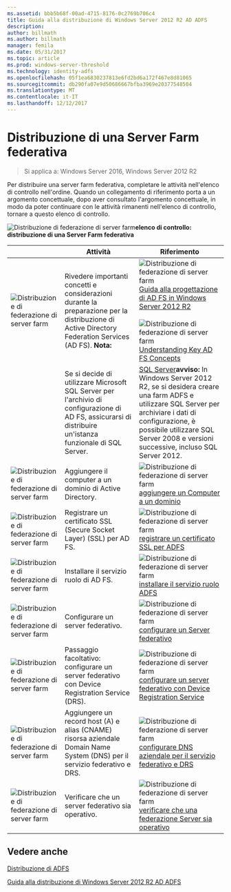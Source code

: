 ```yaml
---
ms.assetid: bbb5b68f-00ad-4715-8176-0c2769b706c4
title: Guida alla distribuzione di Windows Server 2012 R2 AD ADFS
description: 
author: billmath
ms.author: billmath
manager: femila
ms.date: 05/31/2017
ms.topic: article
ms.prod: windows-server-threshold
ms.technology: identity-adfs
ms.openlocfilehash: 05f1ea6830237813e6fd2bd6a172f467e8d81065
ms.sourcegitcommit: db290fa07e9d50686667bfba3969e20377548504
ms.translationtype: MT
ms.contentlocale: it-IT
ms.lasthandoff: 12/12/2017
---
```

# <a name="deploying-a-federation-server-farm"></a>Distribuzione di una Server Farm federativa

>Si applica a: Windows Server 2016, Windows Server 2012 R2

Per distribuire una server farm federativa, completare le attività nell'elenco di controllo nell'ordine. Quando un collegamento di riferimento porta a un argomento concettuale, dopo aver consultato l'argomento concettuale, in modo da poter continuare con le attività rimanenti nell'elenco di controllo, tornare a questo elenco di controllo.  
  
![Distribuzione di federazione di server farm](media/2b05dce3-938f-4168-9b8f-1f4398cbdb9b.gif)**elenco di controllo: distribuzione di una Server Farm federativa**  
  
||Attività|Riferimento|  
|-|--------|-------------|  
|![Distribuzione di federazione di server farm](media/icon_checkboxo.gif)|Rivedere importanti concetti e considerazioni durante la preparazione per la distribuzione di Active Directory Federation Services \(AD FS\). **Nota:**|![Distribuzione di federazione di server farm](media/faa393df-4856-4431-9eda-4f4e5be72a90.gif)[Guida alla progettazione di AD FS in Windows Server 2012 R2](../../ad-fs/design/AD-FS-Design-Guide-in-Windows-Server-2012-R2.md)<br /><br />![Distribuzione di federazione di server farm](media/faa393df-4856-4431-9eda-4f4e5be72a90.gif)[Understanding Key AD FS Concepts](../../ad-fs/technical-reference/Understanding-Key-AD-FS-Concepts.md)|  
||Se si decide di utilizzare Microsoft SQL Server per l'archivio di configurazione di AD FS, assicurarsi di distribuire un'istanza funzionale di SQL Server.|[SQL Server](https://technet.microsoft.com/sqlserver)**avviso:** In Windows Server 2012 R2, se si desidera creare una farm ADFS e utilizzare SQL Server per archiviare i dati di configurazione, è possibile utilizzare SQL Server 2008 e versioni successive, incluso SQL Server 2012.|  
|![Distribuzione di federazione di server farm](media/icon_checkboxo.gif)|Aggiungere il computer a un dominio di Active Directory.|![Distribuzione di federazione di server farm](media/faa393df-4856-4431-9eda-4f4e5be72a90.gif)[aggiungere un Computer a un dominio](Join-a-Computer-to-a-Domain.md)|  
|![Distribuzione di federazione di server farm](media/icon_checkboxo.gif)|Registrare un certificato SSL (Secure Socket Layer) \(SSL\) per AD FS.|![Distribuzione di federazione di server farm](media/bc6cea1a-1c6c-4124-8c8f-1df5adfe8c88.gif)[registrare un certificato SSL per ADFS](Enroll-an-SSL-Certificate-for-AD-FS.md)|  
|![Distribuzione di federazione di server farm](media/icon_checkboxo.gif)|Installare il servizio ruolo di AD FS.|![Distribuzione di federazione di server farm](media/bc6cea1a-1c6c-4124-8c8f-1df5adfe8c88.gif)[installare il servizio ruolo ADFS](Install-the-AD-FS-Role-Service.md)|  
|![Distribuzione di federazione di server farm](media/icon_checkboxo.gif)|Configurare un server federativo.|![Distribuzione di federazione di server farm](media/bc6cea1a-1c6c-4124-8c8f-1df5adfe8c88.gif)[configurare un Server federativo](Configure-a-Federation-Server.md)|  
|![Distribuzione di federazione di server farm](media/icon_checkboxo.gif)|Passaggio facoltativo: configurare un server federativo con Device Registration Service \(DRS\).|![Distribuzione di federazione di server farm](media/faa393df-4856-4431-9eda-4f4e5be72a90.gif)[configurare un server federativo con Device Registration Service](Configure-a-federation-server-with-Device-Registration-Service.md)|  
|![Distribuzione di federazione di server farm](media/icon_checkboxo.gif)|Aggiungere un record host \(A\) e alias \(CNAME\) risorsa aziendale Domain Name System \(DNS\) per il servizio federativo e DRS.|![Distribuzione di federazione di server farm](media/faa393df-4856-4431-9eda-4f4e5be72a90.gif)[configurare DNS aziendale per il servizio federativo e DRS](Configure-Corporate-DNS-for-the-Federation-Service-and-DRS.md)|  
|![Distribuzione di federazione di server farm](media/icon_checkboxo.gif)|Verificare che un server federativo sia operativo.|![Distribuzione di federazione di server farm](media/faa393df-4856-4431-9eda-4f4e5be72a90.gif)[verificare che una federazione Server sia operativo](Verify-That-a-Federation-Server-Is-Operational.md)|  
  

## <a name="see-also"></a>Vedere anche  
[Distribuzione di ADFS](../../ad-fs/AD-FS-Deployment.md)  

[Guida alla distribuzione di Windows Server 2012 R2 AD ADFS](../../ad-fs/deployment/Windows-Server-2012-R2-AD-FS-Deployment-Guide.md)  
  

